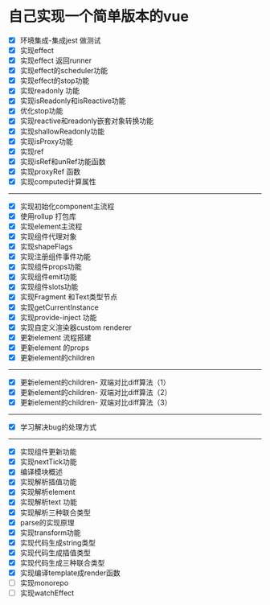# 自己实现一个简单版本的vue

- [x] 环境集成-集成jest 做测试
- [x] 实现effect
- [x] 实现effect 返回runner
- [x] 实现effect的scheduler功能
- [x] 实现effect的stop功能
- [x] 实现readonly 功能
- [x] 实现isReadonly和isReactive功能
- [x] 优化stop功能
- [x] 实现reactive和readonly嵌套对象转换功能
- [x] 实现shallowReadonly功能
- [x] 实现isProxy功能
- [x] 实现ref
- [x] 实现isRef和unRef功能函数
- [x] 实现proxyRef 函数
- [x] 实现computed计算属性

---

- [x] 实现初始化component主流程
- [x] 使用rollup 打包库
- [x] 实现element主流程
- [x] 实现组件代理对象
- [x] 实现shapeFlags
- [x] 实现注册组件事件功能
- [x] 实现组件props功能
- [x] 实现组件emit功能
- [x] 实现组件slots功能
- [x] 实现Fragment 和Text类型节点
- [x] 实现getCurrentInstance
- [x] 实现provide-inject 功能
- [x] 实现自定义渲染器custom renderer
- [x] 更新element 流程搭建
- [x] 更新element 的props
- [x] 更新element的children

---

- [x] 更新element的children- 双端对比diff算法（1）
- [x] 更新element的children- 双端对比diff算法（2）
- [x] 更新element的children- 双端对比diff算法（3）

---

- [x] 学习解决bug的处理方式

---

- [x] 实现组件更新功能
- [x] 实现nextTick功能
- [x] 编译模块概述
- [x] 实现解析插值功能
- [x] 实现解析element
- [x] 实现解析text 功能
- [x] 实现解析三种联合类型
- [x] parse的实现原理
- [x] 实现transform功能
- [x] 实现代码生成string类型
- [x] 实现代码生成插值类型
- [x] 实现代码生成三种联合类型
- [x] 实现编译template成render函数
- [ ] 实现monorepo
- [ ] 实现watchEffect

